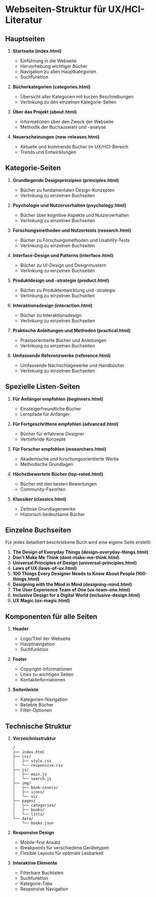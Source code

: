 # Webseiten-Struktur für UX/HCI-Literatur

## Hauptseiten

1. **Startseite (index.html)**
   - Einführung in die Webseite
   - Hervorhebung wichtiger Bücher
   - Navigation zu allen Hauptkategorien
   - Suchfunktion

2. **Bücherkategorien (categories.html)**
   - Übersicht aller Kategorien mit kurzen Beschreibungen
   - Verlinkung zu den einzelnen Kategorie-Seiten

3. **Über das Projekt (about.html)**
   - Informationen über den Zweck der Webseite
   - Methodik der Buchauswahl und -analyse

4. **Neuerscheinungen (new-releases.html)**
   - Aktuelle und kommende Bücher im UX/HCI-Bereich
   - Trends und Entwicklungen

## Kategorie-Seiten

1. **Grundlegende Designprinzipien (principles.html)**
   - Bücher zu fundamentalen Design-Konzepten
   - Verlinkung zu einzelnen Buchseiten

2. **Psychologie und Nutzerverhalten (psychology.html)**
   - Bücher über kognitive Aspekte und Nutzerverhalten
   - Verlinkung zu einzelnen Buchseiten

3. **Forschungsmethoden und Nutzertests (research.html)**
   - Bücher zu Forschungsmethoden und Usability-Tests
   - Verlinkung zu einzelnen Buchseiten

4. **Interface-Design und Patterns (interface.html)**
   - Bücher zu UI-Design und Designmustern
   - Verlinkung zu einzelnen Buchseiten

5. **Produktdesign und -strategie (product.html)**
   - Bücher zu Produktentwicklung und -strategie
   - Verlinkung zu einzelnen Buchseiten

6. **Interaktionsdesign (interaction.html)**
   - Bücher zu Interaktionsdesign
   - Verlinkung zu einzelnen Buchseiten

7. **Praktische Anleitungen und Methoden (practical.html)**
   - Praxisorientierte Bücher und Anleitungen
   - Verlinkung zu einzelnen Buchseiten

8. **Umfassende Referenzwerke (reference.html)**
   - Umfassende Nachschlagewerke und Handbücher
   - Verlinkung zu einzelnen Buchseiten

## Spezielle Listen-Seiten

1. **Für Anfänger empfohlen (beginners.html)**
   - Einsteigerfreundliche Bücher
   - Lernpfade für Anfänger

2. **Für Fortgeschrittene empfohlen (advanced.html)**
   - Bücher für erfahrene Designer
   - Vertiefende Konzepte

3. **Für Forscher empfohlen (researchers.html)**
   - Akademische und forschungsorientierte Werke
   - Methodische Grundlagen

4. **Höchstbewertete Bücher (top-rated.html)**
   - Bücher mit den besten Bewertungen
   - Community-Favoriten

5. **Klassiker (classics.html)**
   - Zeitlose Grundlagenwerke
   - Historisch bedeutsame Bücher

## Einzelne Buchseiten

Für jedes detailliert beschriebene Buch wird eine eigene Seite erstellt:

1. **The Design of Everyday Things (design-everyday-things.html)**
2. **Don't Make Me Think (dont-make-me-think.html)**
3. **Universal Principles of Design (universal-principles.html)**
4. **Laws of UX (laws-of-ux.html)**
5. **100 Things Every Designer Needs to Know About People (100-things.html)**
6. **Designing with the Mind in Mind (designing-mind.html)**
7. **The User Experience Team of One (ux-team-one.html)**
8. **Inclusive Design for a Digital World (inclusive-design.html)**
9. **UX Magic (ux-magic.html)**

## Komponenten für alle Seiten

1. **Header**
   - Logo/Titel der Webseite
   - Hauptnavigation
   - Suchfunktion

2. **Footer**
   - Copyright-Informationen
   - Links zu wichtigen Seiten
   - Kontaktinformationen

3. **Seitenleiste**
   - Kategorien-Navigation
   - Beliebte Bücher
   - Filter-Optionen

## Technische Struktur

1. **Verzeichnisstruktur**
   ```
   /
   ├── index.html
   ├── css/
   │   ├── style.css
   │   └── responsive.css
   ├── js/
   │   ├── main.js
   │   └── search.js
   ├── img/
   │   ├── book-covers/
   │   ├── icons/
   │   └── ui/
   ├── pages/
   │   ├── categories/
   │   ├── books/
   │   └── lists/
   └── data/
       └── books.json
   ```

2. **Responsive Design**
   - Mobile-first Ansatz
   - Breakpoints für verschiedene Gerätetypen
   - Flexible Layouts für optimale Lesbarkeit

3. **Interaktive Elemente**
   - Filterbare Buchlisten
   - Suchfunktion
   - Kategorie-Tabs
   - Responsive Navigation
